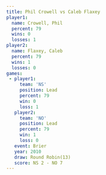 ```yaml
---
title: Phil Crowell vs Caleb Flaxey
player1:             
  name: Crowell, Phil
  percent: 79        
  wins: 0            
  losses: 1          
player2:             
  name: Flaxey, Caleb
  percent: 79        
  wins: 1            
  losses: 0          
games:
 - player1:        
     team: 'NS'    
     position: Lead
     percent: 79   
     win: 0        
     loss: 1       
   player2:        
     team: 'NO'    
     position: Lead
     percent: 79   
     win: 1        
     loss: 0       
   event: Brier         
   year: 2010           
   draw: Round Robin(13)
   score: NS 2 - NO 7   
---
```

